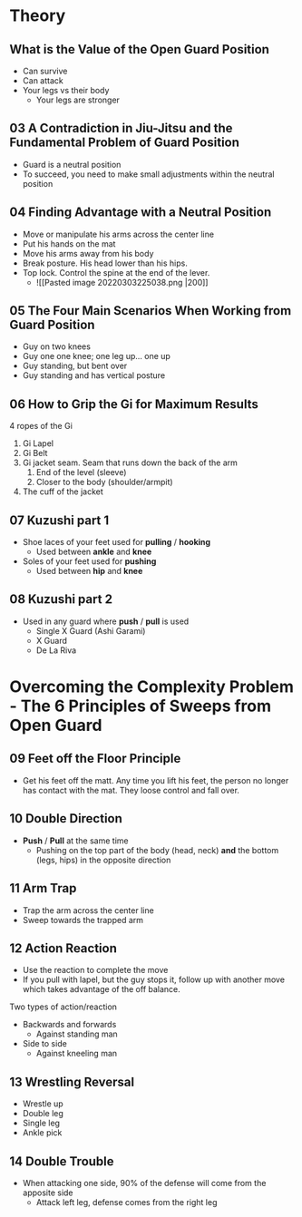 #  Theory


## What is the Value of the Open Guard Position
* Can survive
* Can attack
* Your legs vs their body
	* Your legs are stronger


## 03 A Contradiction in Jiu-Jitsu and the Fundamental Problem of Guard Position
* Guard is a neutral position
* To succeed, you need to make small adjustments within the neutral position

## 04 Finding Advantage with a Neutral Position
* Move or manipulate his arms across the center line
* Put his hands on the mat
* Move his arms away from his body
* Break posture.  His head lower than his hips.
* Top lock. Control the spine at the end of the lever.
	* ![[Pasted image 20220303225038.png |200]]

## 05 The Four Main Scenarios When Working from Guard Position
* Guy on two knees
* Guy one one knee; one leg up... one up
* Guy standing, but bent over
* Guy standing and has vertical posture



## 06 How to Grip the Gi for Maximum Results 
4 ropes of the Gi
1. Gi Lapel
2. Gi Belt
3. Gi jacket seam.  Seam that runs down the back of the arm
	1. End of the level (sleeve)
	2. Closer to the body (shoulder/armpit)
4. The cuff of the jacket


## 07 Kuzushi part 1
* Shoe laces of your feet used for **pulling** / **hooking** 
	* Used between **ankle** and **knee**
* Soles of your feet used for **pushing** 
	* Used between **hip** and **knee**

## 08 Kuzushi part 2
* Used in any guard where **push** / **pull** is used
	* Single X Guard (Ashi Garami)
	* X Guard
	* De La Riva


# Overcoming the Complexity Problem - The 6 Principles of Sweeps from Open Guard

## 09 Feet off the Floor Principle
* Get his feet off the matt.  Any time you lift his feet, the person no longer has contact with the mat.  They loose control and fall over.


## 10 Double Direction
* **Push** / **Pull** at the same time
	* Pushing on the top part of the body (head, neck) **and** the bottom (legs, hips) in the opposite direction

## 11 Arm Trap
* Trap the arm across the center line
* Sweep towards the trapped arm

## 12 Action Reaction
* Use the reaction to complete the move
* If you pull with lapel, but the guy stops it, follow up with another move which takes advantage of the off balance.

Two types of action/reaction
* Backwards  and forwards
	* Against standing man
* Side to side
	* Against kneeling man

## 13 Wrestling Reversal
* Wrestle up
* Double leg
* Single leg
* Ankle pick


## 14 Double Trouble
* When attacking one side, 90% of the defense will come from the apposite side
	* Attack left leg, defense comes from the right leg
